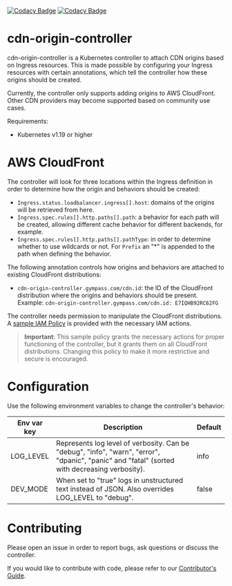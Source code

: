 [![Codacy Badge](https://app.codacy.com/project/badge/Grade/fc9d3d6690714fe79af21149955633c2)](https://www.codacy.com/gh/Gympass/cdn-origin-controller/dashboard?utm_source=github.com&amp;utm_medium=referral&amp;utm_content=Gympass/cdn-origin-controller&amp;utm_campaign=Badge_Grade)
[![Codacy Badge](https://app.codacy.com/project/badge/Coverage/fc9d3d6690714fe79af21149955633c2)](https://www.codacy.com/gh/Gympass/cdn-origin-controller/dashboard?utm_source=github.com&utm_medium=referral&utm_content=Gympass/cdn-origin-controller&utm_campaign=Badge_Coverage)

# cdn-origin-controller

cdn-origin-controller is a Kubernetes controller to attach CDN origins based on Ingress resources. This is made possible by configuring your Ingress resources with certain annotations, which tell the controller how these origins should be created.

Currently, the controller only supports adding origins to AWS CloudFront. Other CDN providers may become supported based on community use cases.

Requirements:

  - Kubernetes v1.19 or higher

# AWS CloudFront

The controller will look for three locations within the Ingress definition in order to determine how the origin and behaviors should be created:

  - `Ingress.status.loadbalancer.ingress[].host`: domains of the origins will be retrieved from here.
  - `Ingress.spec.rules[].http.paths[].path`: a behavior for each path will be created, allowing different cache behavior for different backends, for example.
  - `Ingress.spec.rules[].http.paths[].pathType`: in order to determine whether to use wildcards or not. For `Prefix` an "*" is appended to the path when defining the behavior.

The following annotation controls how origins and behaviors are attached to existing CloudFront distributions:

  - `cdn-origin-controller.gympass.com/cdn.id`: the ID of the CloudFront distribution where the origins and behaviors should be present. Example: `cdn-origin-controller.gympass.com/cdn.id: E7IQHB92RC62FG`

The controller needs permission to manipulate the CloudFront distributions. A [sample IAM Policy](docs/iam_policy.json) is provided with the necessary IAM actions.

> **Important**: This sample policy grants the necessary actions for proper functioning of the controller, but it grants them on all CloudFront distributions. Changing this policy to make it more restrictive and secure is encouraged.

# Configuration

Use the following environment variables to change the controller's behavior:

| Env var key | Description                                                                                                                                   | Default |
|-------------|-----------------------------------------------------------------------------------------------------------------------------------------------|---------|
| LOG_LEVEL   | Represents log level of verbosity. Can be "debug", "info", "warn", "error", "dpanic", "panic" and "fatal" (sorted with decreasing verbosity). | info    |
| DEV_MODE    | When set to "true" logs in unstructured text instead of JSON. Also overrides LOG_LEVEL to "debug".                                            | false   |

# Contributing

Please open an issue in order to report bugs, ask questions or discuss the controller.

If you would like to contribute with code, please refer to our [Contributor's Guide](CONTRIBUTING.md).